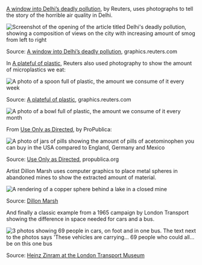 [A window into Delhi’s deadly pollution](https://graphics.reuters.com/INDIA-POLLUTION/01008173281/index.html), by Reuters, uses photographs to tell the story of the horrible air quality in Delhi.

![Screenshot of the opening of the article titled Delhi's deadly pollution, showing a composition of views on the city with increasing amount of smog from left to right](Combining%20visualisations%20with%20other%20media%203195c842e70245d394d6c9e019d7165e/delhi-air-quality.png)

Source: [A window into Delhi’s deadly pollution](https://graphics.reuters.com/INDIA-POLLUTION/01008173281/index.html), graphics.reuters.com

In [A plateful of plastic](https://graphics.reuters.com/ENVIRONMENT-PLASTIC/0100B4TF2MQ/index.html), Reuters also used photography to show the amount of microplastics we eat:

![A photo of a spoon full of plastic, the amount we consume of it every week](Combining%20visualisations%20with%20other%20media%203195c842e70245d394d6c9e019d7165e/plastic-reuters2.png)

Source: [A plateful of plastic](https://graphics.reuters.com/ENVIRONMENT-PLASTIC/0100B4TF2MQ/index.html), graphics.reuters.com

![A photo of a bowl full of plastic, the amount we consume of it every month](Combining%20visualisations%20with%20other%20media%203195c842e70245d394d6c9e019d7165e/plastic-reuters.png)

From [Use Only as Directed](https://www.propublica.org/article/tylenol-mcneil-fda-use-only-as-directed), by ProPublica:

![A photo of jars of pills showing the amount of pills of acetominophen you can buy in the USA compared to England, Germany and Mexico](Combining%20visualisations%20with%20other%20media%203195c842e70245d394d6c9e019d7165e/pills-propublica.png)

Source: [Use Only as Directed](https://www.propublica.org/article/tylenol-mcneil-fda-use-only-as-directed), propublica.org

Artist Dillon Marsh uses computer graphics to place metal spheres in abandoned mines to show the extracted amount of material.

![A rendering of a copper sphere behind a lake in a closed mine](Combining%20visualisations%20with%20other%20media%203195c842e70245d394d6c9e019d7165e/copper02.jpg)

Source: [Dillon Marsh](http://dillonmarsh.com/copper02.html)

And finally a classic example from a 1965 campaign by London Transport showing the difference in space needed for cars and a bus.

![3 photos showing 69 people in cars, on foot and in one bus. The text next to the photos says 'These vehicles are carrying... 69 people who could all... be on this one bus](Combining%20visualisations%20with%20other%20media%203195c842e70245d394d6c9e019d7165e/london-bus-cars.jpg)

Source: [Heinz Zinram at the London Transport Museum](https://www.ltmuseum.co.uk/collections/collections-online/posters/item/1983-4-7561)